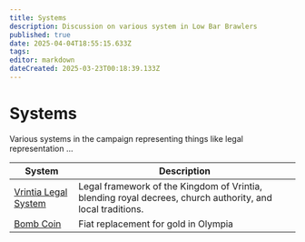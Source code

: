 ```yaml
---
title: Systems
description: Discussion on various system in Low Bar Brawlers
published: true
date: 2025-04-04T18:55:15.633Z
tags: 
editor: markdown
dateCreated: 2025-03-23T00:18:39.133Z
---
```


# Systems

Various systems in the campaign representing things like legal representation ...

| System | Description |
|---------|-------------|
| [Vrintia Legal System](/systems/Vrintia-Legal-System) | Legal framework of the Kingdom of Vrintia, blending royal decrees, church authority, and local traditions. |
| [Bomb Coin](/systems/Bomb-Coin) | Fiat replacement for gold in Olympia  |

